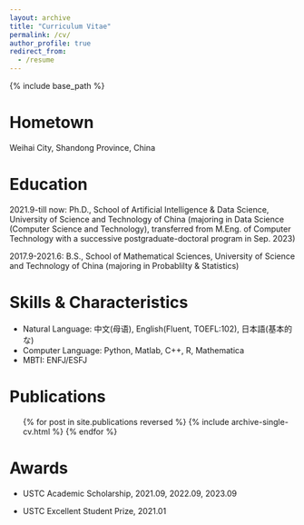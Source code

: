 ```yaml
---
layout: archive
title: "Curriculum Vitae"
permalink: /cv/
author_profile: true
redirect_from:
  - /resume
---
```


{% include base_path %}

Hometown
======
Weihai City, Shandong Province, China

Education
======
2021.9-till now: Ph.D., School of Artificial Intelligence & Data Science, University of Science and Technology of China (majoring in Data Science (Computer Science and Technology), transferred from M.Eng. of Computer Technology with a successive postgraduate-doctoral program in Sep. 2023)

2017.9-2021.6: B.S., School of Mathematical Sciences, University of Science and Technology of China (majoring in Probablilty & Statistics)
  
Skills & Characteristics
======
* Natural Language: 中文(母语), English(Fluent, TOEFL:102), 日本語(基本的な)
* Computer Language: Python, Matlab, C++, R, Mathematica
* MBTI: ENFJ/ESFJ

Publications
======
  <ul>{% for post in site.publications reversed %}
    {% include archive-single-cv.html %}
  {% endfor %}</ul>
  
Awards
======

- USTC Academic Scholarship, 2021.09, 2022.09, 2023.09

- USTC Excellent Student Prize, 2021.01
